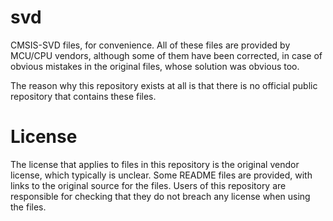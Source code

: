 # svd
CMSIS-SVD files, for convenience. All of these files are provided by
MCU/CPU vendors, although some of them have been corrected, in case of
obvious mistakes in the original files, whose solution was obvious too.

The reason why this repository exists at all is that there is no
official public repository that contains these files.

# License
The license that applies to files in this repository is the original
vendor license, which typically is unclear. Some README files are
provided, with links to the original source for the files. Users of this
repository are responsible for checking that they do not breach any
license when using the files.

